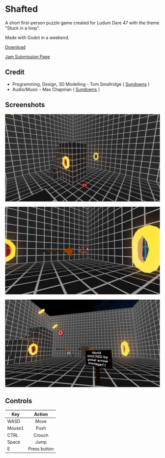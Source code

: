 # Shafted

A short first-person puzzle game created for Ludum Dare 47 with the theme "Stuck in a loop".

Made with Godot in a weekend.

[Download](https://github.com/sundowns/shafted/releases/tag/1.0)

[Jam Submission Page](https://ldjam.com/events/ludum-dare/47/shafted)

## Credit

- Programming, Design, 3D Modelling - Tom Smallridge ( [Sundowns](https://github.com/sundowns) )
- Audio/Music - Max Chapman ( [Sundowns](https://github.com/chappos) )

## Screenshots

![Shafted3](./media/shafted_screenshot3.PNG)

![Shafted1](./media/shafted_screenshot1.PNG)

![Shafted2](./media/shafted_screenshot2.PNG)

## Controls

| Key    |    Action    |
| ------ | :----------: |
| WASD   |     Move     |
| Mouse1 |     Push     |
| CTRL   |    Crouch    |
| Space  |     Jump     |
| E      | Press button |

